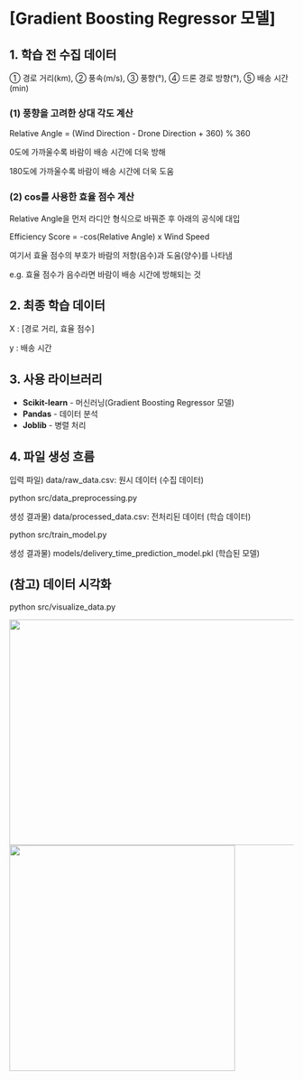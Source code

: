 # [Gradient Boosting Regressor 모델]

## 1. 학습 전 수집 데이터
① 경로 거리(km), ② 풍속(m/s), ③ 풍향(°), ④ 드론 경로 방향(°), ⑤ 배송 시간(min)

### (1) 풍향을 고려한 상대 각도 계산
Relative Angle = (Wind Direction - Drone Direction + 360) % 360

0도에 가까울수록 바람이 배송 시간에 더욱 방해

180도에 가까울수록 바람이 배송 시간에 더욱 도움

### (2) cos를 사용한 효율 점수 계산
Relative Angle을 먼저 라디안 형식으로 바꿔준 후 아래의 공식에 대입

Efficiency Score = -cos(Relative Angle) x Wind Speed

여기서 효율 점수의 부호가 바람의 저항(음수)과 도움(양수)를 나타냄

e.g. 효율 점수가 음수라면 바람이 배송 시간에 방해되는 것

## 2. 최종 학습 데이터
X : [경로 거리, 효율 점수]

y : 배송 시간

## 3. 사용 라이브러리
* <b>Scikit-learn</b> - 머신러닝(Gradient Boosting Regressor 모델)
* <b>Pandas</b> - 데이터 분석
* <b>Joblib</b> - 병렬 처리

## 4. 파일 생성 흐름

입력 파일) data/raw_data.csv: 원시 데이터 (수집 데이터)

python src/data_preprocessing.py

생성 결과물) data/processed_data.csv: 전처리된 데이터 (학습 데이터)

python src/train_model.py

생성 결과물) models/delivery_time_prediction_model.pkl (학습된 모델)

## (참고) 데이터 시각화

python src/visualize_data.py

<img src="https://github.com/user-attachments/assets/cbb50ca9-8681-473d-ad45-1220b838cb52" width="800" height="400"/>
<img src="https://github.com/user-attachments/assets/e4ca81b5-e36a-4857-80b1-3da6bc478100" width="400" height="400"/>
